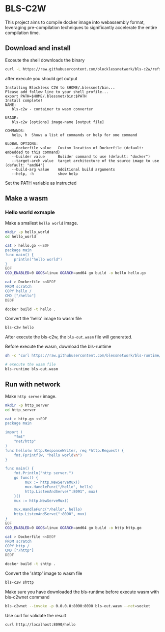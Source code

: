 # BLS-C2W

This project aims to compile docker image into webassembly format, leveraging pre-compilation techniques to significantly accelerate the entire compilation time.

## Download and install
Exceute the shell downloads the binary

```bash
curl -L https://raw.githubusercontent.com/blocklessnetwork/bls-c2w/refs/heads/main/download.sh | bash
```

after execute you should get output 

```
Installing Blockless C2W to $HOME/.blessnet/bin...
Please add follow line to your shell profile...
export PATH=$HOME/.blessnet/bin:$PATH
Install complete!
NAME:
   bls-c2w - container to wasm converter

USAGE:
   bls-c2w [options] image-name [output file]

COMMANDS:
   help, h  Shows a list of commands or help for one command

GLOBAL OPTIONS:
   --dockerfile value   Custom location of Dockerfile (default: embedded to this command)
   --builder value      Bulider command to use (default: "docker")
   --target-arch value  target architecture of the source image to use (default: "amd64")
   --build-arg value    Additional build arguments
   --help, -h           show help
```

Set the PATH variable as instructed

## Make a wasm

### Hello world exmaple

Make a smallest `hello world` image.

```bash
mkdir -p hello_world
cd hello_world

cat > hello.go <<EOF
package main
func main() {
    println("hello world")
}
EOF
CGO_ENABLED=0 GOOS=linux GOARCH=amd64 go build -o hello hello.go

cat > Dockerfile <<DEOF
FROM scratch
COPY hello /
CMD ["/hello"]
DEOF

docker build -t hello .
```

Convert the 'hello' image to wasm file

```bash
bls-c2w hello
```

After execute the  bls-c2w, the `bls-out.wasm` file will generated.

Before execute the wasm, download the bls-runtime

```bash
sh -c "curl https://raw.githubusercontent.com/blessnetwork/bls-runtime/refs/heads/main/install.sh | bash"

# execute the wasm file
bls-runtime bls-out.wasm
```



## Run with network

Make `http server` image.

```bash
mkdir -p http_server
cd http_server

cat > http.go <<EOF
package main

import (
    "fmt"
    "net/http"
)
func hello(w http.ResponseWriter, req *http.Request) {
    fmt.Fprintf(w, "hello world\n")
}

func main() {
    fmt.Println("http server.")
    go func() {
         mux := http.NewServeMux()
         mux.HandleFunc("/hello", hello)
         http.ListenAndServe(":8091", mux)
    }()
    mux := http.NewServeMux()

    mux.HandleFunc("/hello", hello)
    http.ListenAndServe(":8090", mux)
}
EOF
CGO_ENABLED=0 GOOS=linux GOARCH=amd64 go build -o http http.go

cat > Dockerfile <<DEOF
FROM scratch
COPY http /
CMD ["/http"]
DEOF

docker build -t shttp .
```

Convert the 'shttp' image to wasm file

```bash
bls-c2w shttp
```


Make sure you have downloaded the bls-runtime before execute wasm with bls-c2wnet command

```bash
bls-c2wnet --invoke -p 0.0.0.0:8090:8090 bls-out.wasm --net=socket
```

Use curl for validate the result

```bash
curl http://localhost:8090/hello
```


